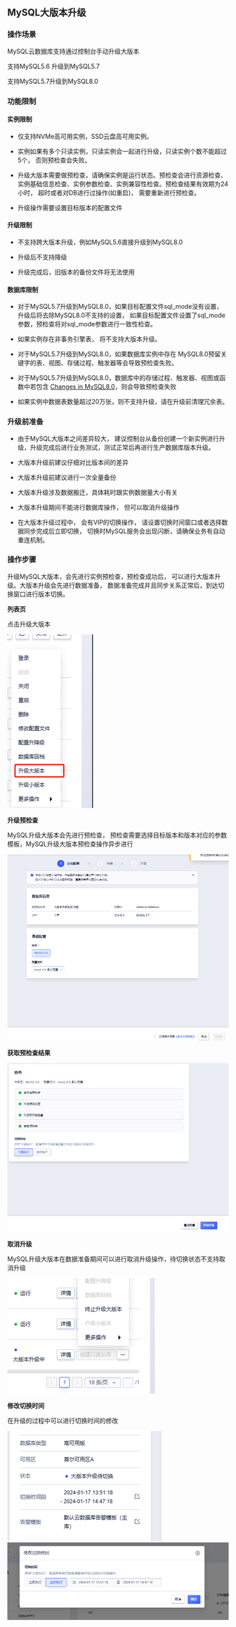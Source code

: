 ## MySQL大版本升级

### 操作场景

MySQL云数据库支持通过控制台手动升级大版本

支持MySQL5.6 升级到MySQL5.7

支持MySQL5.7升级到MySQL8.0

### 功能限制

#### 实例限制

* 仅支持NVMe高可用实例，SSD云盘高可用实例。

* 实例如果有多个只读实例，只读实例会一起进行升级，只读实例个数不能超过5个， 否则预检查会失败。

* 升级大版本需要做预检查，请确保实例是运行状态。预检查会进行资源检查、实例基础信息检查、实例参数检查、实例兼容性检查。预检查结果有效期为24小时， 超时或者对DB进行过操作(如重启)， 需要重新进行预检查。

* 升级操作需要设置目标版本的配置文件 

#### 升级限制

* 不支持跨大版本升级，例如MySQL5.6直接升级到MySQL8.0

* 升级后不支持降级

* 升级完成后，旧版本的备份文件将无法使用

#### 数据库限制

* 对于MySQL5.7升级到MySQL8.0，如果目标配置文件sql_mode没有设置， 升级后将去除MySQL8.0不支持的设置， 如果目标配置文件设置了sql_mode参数，预检查将对sql_mode参数进行一致性检查。

* 如果实例存在非事务引擎表， 将不支持大版本升级。

* 对于MySQL5.7升级到MySQL8.0，如果数据库实例中存在 MySQL8.0预留关键字的表、视图、存储过程、触发器等会导致预检查失败。

* 对于MySQL5.7升级到MySQL8.0，数据库中的存储过程、触发器、视图或函数中若包含 [Changes in MySQL8.0](https://dev.mysql.com/doc/refman/8.0/en/upgrading-from-previous-series.html)，则会导致预检查失败

* 如果实例中数据表数量超过20万张，则不支持升级，请在升级前清理冗余表。

### 升级前准备

* 由于MySQL大版本之间差异较大， 建议控制台从备份创建一个新实例进行升级，升级完成后进行业务测试，测试正常后再进行生产数据库版本升级。

* 大版本升级前建议仔细对比版本间的差异

* 大版本升级前建议进行一次全量备份

* 大版本升级涉及数据搬迁，具体耗时跟实例数据量大小有关

* 大版本升级期间不能进行数据库操作， 但可以取消升级操作

* 在大版本升级过程中， 会有VIP的切换操作， 请设置切换时间窗口或者选择数据同步完成后立即切换， 切换时MySQL服务会出现闪断，请确保业务有自动重连机制。

### 操作步骤

升级MySQL大版本，会先进行实例预检查，预检查成功后， 可以进行大版本升级。大版本升级会先进行数据准备， 数据准备完成并且同步关系正常后，到达切换窗口进行版本切换。

**列表页**

点击升级大版本

![image](/images/upgrade_major_version_list_table.png)

**升级预检查**

MySQL升级大版本会先进行预检查， 预检查需要选择目标版本和版本对应的参数模板，MySQL升级大版本预检查操作异步进行

![image](/images/upgrade_major_version_precheck.png)

**获取预检查结果**

![image](/images/upgrade_major_version_precheck_result.png)

**取消升级**

MySQL升级大版本在数据准备期间可以进行取消升级操作，待切换状态不支持取消升级

![image](/images/upgrade_major_version_stop.png)

**修改切换时间**

在升级的过程中可以进行切换时间的修改

![image](/images/upgrade_major_version_change_time_1.png)
![image](/images/upgrade_major_version_change_time_2.png)
